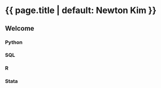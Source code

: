 <h1 class="project-name">{{ page.title | default: Newton Kim }}</h1>

## Welcome

### Python

### SQL

### R

### Stata
